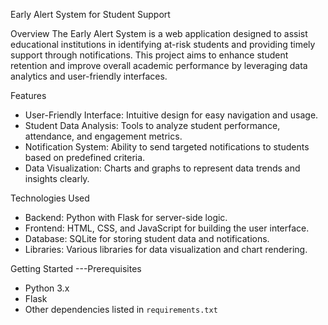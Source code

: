 Early Alert System for Student Support

Overview
The Early Alert System is a web application designed to assist educational institutions in identifying at-risk students and providing timely support through notifications. This project aims to enhance student retention and improve overall academic performance by leveraging data analytics and user-friendly interfaces.

Features
- User-Friendly Interface: Intuitive design for easy navigation and usage.
- Student Data Analysis: Tools to analyze student performance, attendance, and engagement metrics.
- Notification System: Ability to send targeted notifications to students based on predefined criteria.
- Data Visualization: Charts and graphs to represent data trends and insights clearly.
  
Technologies Used
- Backend: Python with Flask for server-side logic.
- Frontend: HTML, CSS, and JavaScript for building the user interface.
- Database: SQLite for storing student data and notifications.
- Libraries: Various libraries for data visualization and chart rendering.

Getting Started
---Prerequisites
- Python 3.x
- Flask
- Other dependencies listed in `requirements.txt`


